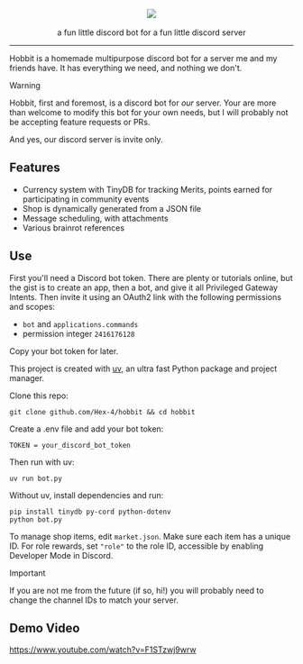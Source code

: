 <p align="center">
  <img src="https://github.com/user-attachments/assets/15700e71-2c25-4997-a500-8085af010375" />
  <br>
  <br>
  a fun little discord bot for a fun little discord server
</p>

---

Hobbit is a homemade multipurpose discord bot for a server me and my friends have. It has everything we need, and nothing we don't.

> [!WARNING]  
> Hobbit, first and foremost, is a discord bot for *our* server. Your are more than welcome to modify this bot for your own needs, but I will probably not be accepting feature requests or PRs.
>
> And yes, our discord server is invite only. 

## Features

- Currency system with TinyDB for tracking Merits, points earned for participating in community events
- Shop is dynamically generated from a JSON file
- Message scheduling, with attachments
- Various brainrot references

## Use

First you'll need a Discord bot token. There are plenty or tutorials online, but the gist is to create an app, then a bot, and give it all Privileged Gateway Intents. Then invite it using an OAuth2 link with the following permissions and scopes:

- `bot` and `applications.commands`
- permission integer `2416176128`

Copy your bot token for later.

This project is created with [uv](https://github.com/astral-sh/uv), an ultra fast Python package and project manager.

Clone this repo:

```
git clone github.com/Hex-4/hobbit && cd hobbit
```

Create a .env file and add your bot token:

```
TOKEN = your_discord_bot_token
```

Then run with uv:

```
uv run bot.py
```

Without uv, install dependencies and run:

```
pip install tinydb py-cord python-dotenv
python bot.py
```

To manage shop items, edit `market.json`. Make sure each item has a unique ID. For role rewards, set `"role"` to the role ID, accessible by enabling Developer Mode in Discord.

> [!IMPORTANT]  
> If you are not me from the future (if so, hi!) you will probably need to change the channel IDs to match your server.

## Demo Video

https://www.youtube.com/watch?v=F1STzwj9wrw


